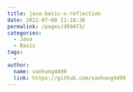 ```yaml
---
title: java-basic-x-reflection
date: 2022-07-08 11:18:36
permalink: /pages/d99473/
categories:
  - Java
  - Basic
tags:
  - 
author: 
  name: vanhung4499
  link: https://github.com/vanhung4499
---
```

